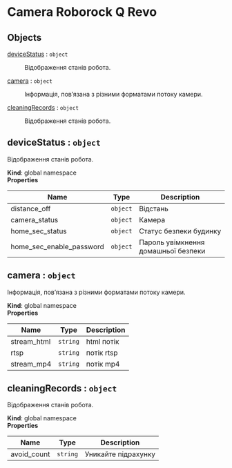 # Camera Roborock Q Revo

## Objects

<dl>
<dt><a href="#deviceStatus">deviceStatus</a> : <code>object</code></dt>
<dd><p>Відображення станів робота.</p>
</dd>
<dt><a href="#camera">camera</a> : <code>object</code></dt>
<dd><p>Інформація, пов’язана з різними форматами потоку камери.</p>
</dd>
<dt><a href="#cleaningRecords">cleaningRecords</a> : <code>object</code></dt>
<dd><p>Відображення станів робота.</p>
</dd>
</dl>

<a name="deviceStatus"></a>

## deviceStatus : <code>object</code>
Відображення станів робота.

**Kind**: global namespace  
**Properties**

| Name | Type | Description |
| --- | --- | --- |
| distance_off | <code>object</code> | Відстань |
| camera_status | <code>object</code> | Камера |
| home_sec_status | <code>object</code> | Статус безпеки будинку |
| home_sec_enable_password | <code>object</code> | Пароль увімкнення домашньої безпеки |

<a name="camera"></a>

## camera : <code>object</code>
Інформація, пов’язана з різними форматами потоку камери.

**Kind**: global namespace  
**Properties**

| Name | Type | Description |
| --- | --- | --- |
| stream_html | <code>string</code> | html потік |
| rtsp | <code>string</code> | потік rtsp |
| stream_mp4 | <code>string</code> | потік mp4 |

<a name="cleaningRecords"></a>

## cleaningRecords : <code>object</code>
Відображення станів робота.

**Kind**: global namespace  
**Properties**

| Name | Type | Description |
| --- | --- | --- |
| avoid_count | <code>string</code> | Уникайте підрахунку |

